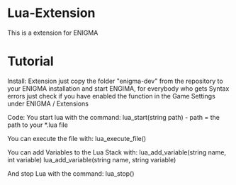 # Lua-Extension
This is a extension for ENIGMA
# Tutorial
Install:
Extension just copy the folder "enigma-dev" from the repository to your ENIGMA installation and start ENGIMA, for everybody who gets Syntax errors just check if you have enabled the function in the Game Settings under ENIGMA / Extensions

Code:
You start lua with the command:
lua_start(string path) - path = the path to your *.lua file

You can execute the file with:
lua_execute_file()

You can add Variables to the Lua Stack with:
lua_add_variable(string name, int variable)
lua_add_variable(string name, string variable)

And stop Lua with the command:
lua_stop()
